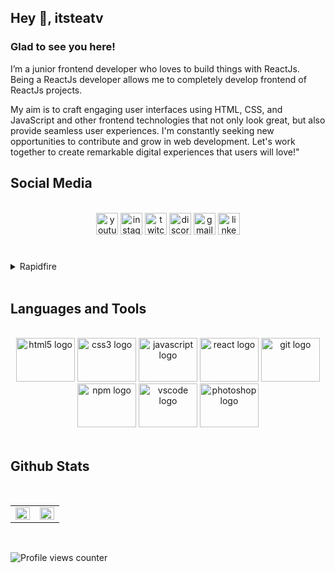 ## **Hey 👋, itsteatv**  
  
### Glad to see you here! 

I’m a junior frontend developer who loves to build things with ReactJs. Being a ReactJs developer allows me to completely develop frontend of ReactJs projects.

My aim is to craft engaging user interfaces using HTML, CSS, and JavaScript and other frontend technologies that not only look great, but also provide seamless user experiences. I'm constantly seeking new opportunities to contribute and grow in web development. Let's work together to create remarkable digital experiences that users will love!"  

## Social Media
<br />
<div align="center">
  <img src="https://img.shields.io/static/v1?message=Youtube&logo=youtube&label=&color=FF0000&logoColor=white&labelColor=&style=for-the-badge" height="35" alt="youtube logo"  />
  <img src="https://img.shields.io/static/v1?message=Instagram&logo=instagram&label=&color=E4405F&logoColor=white&labelColor=&style=for-the-badge" height="35" alt="instagram logo"  />
  <img src="https://img.shields.io/static/v1?message=Twitch&logo=twitch&label=&color=9146FF&logoColor=white&labelColor=&style=for-the-badge" height="35" alt="twitch logo"  />
  <img src="https://img.shields.io/static/v1?message=Discord&logo=discord&label=&color=7289DA&logoColor=white&labelColor=&style=for-the-badge" height="35" alt="discord logo"  />
  <img src="https://img.shields.io/static/v1?message=Gmail&logo=gmail&label=&color=D14836&logoColor=white&labelColor=&style=for-the-badge" height="35" alt="gmail logo"  />
  <img src="https://img.shields.io/static/v1?message=LinkedIn&logo=linkedin&label=&color=0077B5&logoColor=white&labelColor=&style=for-the-badge" height="35" alt="linkedin logo"  />
</div>

###

<br/>  

<details><summary> Rapidfire </summary><table align="center"><tr><td valign="top" width="100%">

- 🔭 I’m currently working on [profile card component](https://github.com/itsteatv/profile-card-component)  
  

- 🌱 I’m currently learning ReactJs  
  

- ❓ Ask me about anything related to Frontend ( ReactJs ) and related technologies  


</td></tr></table></details>  

<br/>  

## Languages and Tools
<br />
<div align="center">
  <img src="https://cdn.jsdelivr.net/gh/devicons/devicon/icons/html5/html5-original.svg" height="70" width="94" alt="html5 logo"  />
  <img src="https://cdn.jsdelivr.net/gh/devicons/devicon/icons/css3/css3-original.svg" height="70" width="94" alt="css3 logo"  />
  <img src="https://cdn.jsdelivr.net/gh/devicons/devicon/icons/javascript/javascript-original.svg" height="70" width="94" alt="javascript logo"  />
  <img src="https://cdn.jsdelivr.net/gh/devicons/devicon/icons/react/react-original.svg" height="70" width="94" alt="react logo"  />
  <img src="https://cdn.jsdelivr.net/gh/devicons/devicon/icons/git/git-original.svg" height="70" width="94" alt="git logo"  />
  <img src="https://cdn.jsdelivr.net/gh/devicons/devicon/icons/npm/npm-original-wordmark.svg" height="70" width="94" alt="npm logo"  />
  <img src="https://cdn.jsdelivr.net/gh/devicons/devicon/icons/vscode/vscode-original.svg" height="70" width="94" alt="vscode logo"  />
  <img src="https://cdn.jsdelivr.net/gh/devicons/devicon/icons/photoshop/photoshop-plain.svg" height="70" width="94" alt="photoshop logo"  />
</div>

<br />

## Github Stats 
<br />
<table align="center" ><tr><td valign="top" width="50%">

<img src="https://github-readme-stats.vercel.app/api?username=itsteatv&show_icons=true&count_private=true&hide_border=true" align="left" style="width: 100%" />

</td><td valign="top" width="50%">

<div align="right"><img src="https://github-readme-stats.vercel.app/api/top-langs/?username=itsteatv&hide_border=true&layout=compact" align="right" style="width: 100%" /></div>

</td></tr></table>  

<br />

![Profile views counter](https://komarev.com/ghpvc/?username=rishavanand&&style=flat-square)  
